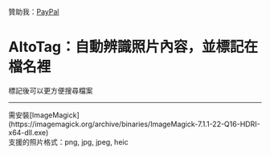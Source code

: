 贊助我：[PayPal](https://www.paypal.me/tingzhen666)
# AItoTag：自動辨識照片內容，並標記在檔名裡
標記後可以更方便搜尋檔案
<hr>
需安裝[ImageMagick](https://imagemagick.org/archive/binaries/ImageMagick-7.1.1-22-Q16-HDRI-x64-dll.exe)
<br>
支援的照片格式：png, jpg, jpeg, heic
